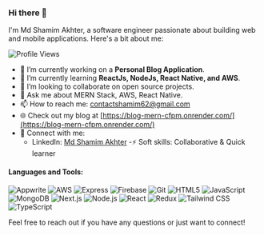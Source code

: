 ### Hi there 👋
I'm Md Shamim Akhter, a software engineer passionate about building web and mobile applications. Here's a bit about me:

![Profile Views](https://komarev.com/ghpvc/?username=techjmi&color=brightgreen)

- 🔭 I’m currently working on a **Personal Blog Application**.
- 🌱 I’m currently learning **ReactJs, NodeJs, React Native, and AWS**.
- 👯 I’m looking to collaborate on open source projects.
- 💬 Ask me about MERN Stack, AWS, React Native.
- 📫 How to reach me: [contactshamim62@gmail.com](mailto:contactshamim62@gmail.com)
- 🌐 Check out my blog at [https://blog-mern-cfpm.onrender.com/](https://blog-mern-cfpm.onrender.com/)
- 🚀 Connect with me:
  - LinkedIn: [Md Shamim Akhter](www.linkedin.com/in/md-shamim-akhter-b12624193)
-⚡ Soft skills: Collaborative & Quick learner

#### Languages and Tools:
![Appwrite](https://img.shields.io/badge/-Appwrite-05122A?style=flat&logo=appwrite)
![AWS](https://img.shields.io/badge/-AWS-05122A?style=flat&logo=amazon-aws)
![Express](https://img.shields.io/badge/-Express-05122A?style=flat&logo=express)
![Firebase](https://img.shields.io/badge/-Firebase-05122A?style=flat&logo=firebase)
![Git](https://img.shields.io/badge/-Git-05122A?style=flat&logo=git)
![HTML5](https://img.shields.io/badge/-HTML5-05122A?style=flat&logo=html5)
![JavaScript](https://img.shields.io/badge/-JavaScript-05122A?style=flat&logo=javascript)
![MongoDB](https://img.shields.io/badge/-MongoDB-05122A?style=flat&logo=mongodb)
![Next.js](https://img.shields.io/badge/-Next.js-05122A?style=flat&logo=nextdotjs)
![Node.js](https://img.shields.io/badge/-Node.js-05122A?style=flat&logo=node.js)
![React](https://img.shields.io/badge/-React-05122A?style=flat&logo=react)
![Redux](https://img.shields.io/badge/-Redux-05122A?style=flat&logo=redux)
![Tailwind CSS](https://img.shields.io/badge/-Tailwind_CSS-05122A?style=flat&logo=tailwind-css)
![TypeScript](https://img.shields.io/badge/-TypeScript-05122A?style=flat&logo=typescript)

Feel free to reach out if you have any questions or just want to connect!





